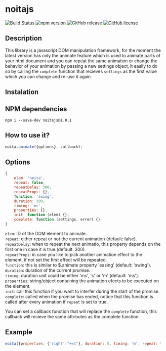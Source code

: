 # noitajs

[![Build Status](https://travis-ci.org/JefferyHus/noitajs.svg?branch=master)](https://travis-ci.org/JefferyHus/noitajs) [![npm version](https://badge.fury.io/js/noitajs.svg)](https://badge.fury.io/js/noitajs) ![GitHub release](https://img.shields.io/badge/release-1.0.1-blue.svg) [![GitHub license](https://img.shields.io/badge/license-MIT-red.svg)](https://raw.githubusercontent.com/JefferyHus/noitajs/master/LICENSE)

Description
-----------
This library is a javascript DOM manipulation framework, for the moment the latest version has only the animate feature which is used to animate parts of your html document and you can repeat the same animation or change the behavior of your animation by passing a new settings object, it easily to do so by calling the ``complete`` function that recieves `settings` as the first value which you can change and re-use it again.

## Instalation

NPM dependencies
-----------------
```console
npm i --save-dev noitajs@1.0.1
```

How to use it?
--------------
```javascript
noita.animate({options}, callback);
```

Options
----------
```javascript
{
	elem: 'noita',
	repeat: false,
	repeatDelay: 300,
	repeatProps: {},
	function: 'swing',
	duration: 300,
	timing: 'ms',
	properties: {},
	init: function (elem) {},
	complete: function (settings, error) {}
}
```

`elem`: ID of the DOM element to animate.<br />
`repeat`: either repeat or not the current animation (default: false).<br />
`repeatDelay`: when to repeat the next animatio, this property depends on the first one in case it is true (default: 300).<br />
`repeatProps`: in case you like to pick another animation effect to the element, if not set the first effect will be repeated.<br />
`function`: this is similar to $.animate property 'easing' (default: 'swing').<br />
`duration`: duration of the current promise.<br />
`timing`: duration unit could be either 'ms', 's' or 'm' (default: 'ms').<br />
`properties`: string/object containing the animation efects to be executed on the element.<br />
`init`: call this function if you want to interfer during the start of the promise.<br />
`complete`: called when the promise has ended, notice that this function is called after every animation if `repeat` is set to true.<br />

You can set a callback function that will replace the `complete` function, this callback will recieve the same attributes as the complete function.<br />

Example
----------
```javascript
noita({properties: {'right':"+=1"}, duration: 5, timing: 'm', repeat: true, repeatDelay: 5000, repeatProps: {'display': none}});
```
